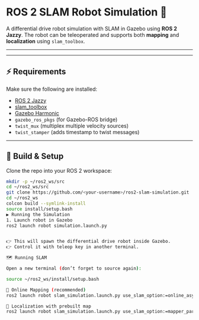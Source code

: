 # ROS 2 SLAM Robot Simulation 🤖

A differential drive robot simulation with SLAM in Gazebo using **ROS 2 Jazzy**. 
The robot can be teleoperated and supports both **mapping** and **localization** using `slam_toolbox`.

---

---

## ⚡ Requirements

Make sure the following are installed:

- [ROS 2 Jazzy](https://docs.ros.org/en/jazzy/Installation.html)  
- [slam_toolbox](https://github.com/SteveMacenski/slam_toolbox)  
- [Gazebo Harmonic](https://gazebosim.org/docs/harmonic)  
- `gazebo_ros_pkgs` (for Gazebo-ROS bridge)  
- `twist_mux` (multiplex multiple velocity sources)  
- `twist_stamper` (adds timestamp to twist messages)  

---

## 🚀 Build & Setup

Clone the repo into your ROS 2 workspace:
```bash
mkdir -p ~/ros2_ws/src
cd ~/ros2_ws/src
git clone https://github.com/<your-username>/ros2-slam-simulation.git
cd ~/ros2_ws
colcon build --symlink-install
source install/setup.bash
▶️ Running the Simulation
1. Launch robot in Gazebo
ros2 launch robot simulation.launch.py


👉 This will spawn the differential drive robot inside Gazebo.
👉 Control it with teleop key in another terminal.

🗺️ Running SLAM

Open a new terminal (don’t forget to source again):

source ~/ros2_ws/install/setup.bash

🔹 Online Mapping (recommended)
ros2 launch robot slam_simulation.launch.py use_slam_option:=online_async_slam

🔹 Localization with prebuilt map
ros2 launch robot slam_simulation.launch.py use_slam_option:=mapper_params_localization



